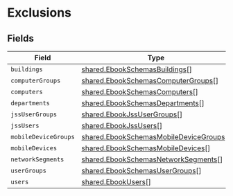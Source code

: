 # Exclusions


## Fields

| Field                                                                                                   | Type                                                                                                    | Required                                                                                                | Description                                                                                             |
| ------------------------------------------------------------------------------------------------------- | ------------------------------------------------------------------------------------------------------- | ------------------------------------------------------------------------------------------------------- | ------------------------------------------------------------------------------------------------------- |
| `buildings`                                                                                             | [shared.EbookSchemasBuildings](../../../sdk/models/shared/ebookschemasbuildings.md)[]                   | :heavy_minus_sign:                                                                                      | N/A                                                                                                     |
| `computerGroups`                                                                                        | [shared.EbookSchemasComputerGroups](../../../sdk/models/shared/ebookschemascomputergroups.md)[]         | :heavy_minus_sign:                                                                                      | N/A                                                                                                     |
| `computers`                                                                                             | [shared.EbookSchemasComputers](../../../sdk/models/shared/ebookschemascomputers.md)[]                   | :heavy_minus_sign:                                                                                      | N/A                                                                                                     |
| `departments`                                                                                           | [shared.EbookSchemasDepartments](../../../sdk/models/shared/ebookschemasdepartments.md)[]               | :heavy_minus_sign:                                                                                      | N/A                                                                                                     |
| `jssUserGroups`                                                                                         | [shared.EbookJssUserGroups](../../../sdk/models/shared/ebookjssusergroups.md)[]                         | :heavy_minus_sign:                                                                                      | N/A                                                                                                     |
| `jssUsers`                                                                                              | [shared.EbookJssUsers](../../../sdk/models/shared/ebookjssusers.md)[]                                   | :heavy_minus_sign:                                                                                      | N/A                                                                                                     |
| `mobileDeviceGroups`                                                                                    | [shared.EbookSchemasMobileDeviceGroups](../../../sdk/models/shared/ebookschemasmobiledevicegroups.md)[] | :heavy_minus_sign:                                                                                      | N/A                                                                                                     |
| `mobileDevices`                                                                                         | [shared.EbookSchemasMobileDevices](../../../sdk/models/shared/ebookschemasmobiledevices.md)[]           | :heavy_minus_sign:                                                                                      | N/A                                                                                                     |
| `networkSegments`                                                                                       | [shared.EbookSchemasNetworkSegments](../../../sdk/models/shared/ebookschemasnetworksegments.md)[]       | :heavy_minus_sign:                                                                                      | N/A                                                                                                     |
| `userGroups`                                                                                            | [shared.EbookSchemasUserGroups](../../../sdk/models/shared/ebookschemasusergroups.md)[]                 | :heavy_minus_sign:                                                                                      | N/A                                                                                                     |
| `users`                                                                                                 | [shared.EbookUsers](../../../sdk/models/shared/ebookusers.md)[]                                         | :heavy_minus_sign:                                                                                      | N/A                                                                                                     |
